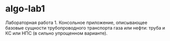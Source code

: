 # algo-lab1
Лабораторная работа 1. Консольное приложение, описывающее базовые сущности трубопроводного транспорта газа или нефти: труба и КС или НПС (в сильно упрощенном варианте).
